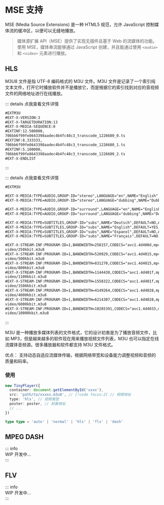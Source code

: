# MSE 支持

MSE (Media Source Extensions) 是一种 HTML5 规范，允许 JavaScript 控制媒体流的缓冲区，以便可以无缝地播放。

> 媒体源扩展 API（MSE）提供了实现无插件且基于 Web 的流媒体的功能。使用 MSE，媒体串流能够通过 JavaScript 创建，并且能通过使用 `<audio>` 和 `<video>` 元素进行播放。

## HLS

M3U8 文件是指 UTF-8 编码格式的 M3U 文件。M3U 文件是记录了一个索引纯文本文件，打开它时播放软件并不是播放它，而是根据它的索引找到对应的音视频文件的网络地址进行在线播放。

::: details 点我查看文件详情

```txt
#EXTM3U
#EXT-X-VERSION:3
#EXT-X-TARGETDURATION:13
#EXT-X-MEDIA-SEQUENCE:0
#EXTINF:12.500000,
706bb6f99fe8643398aadec4b4fc48c3_transcode_1226680_0.ts
#EXTINF:8.333333,
706bb6f99fe8643398aadec4b4fc48c3_transcode_1226680_1.ts
#EXTINF:5.100000,
706bb6f99fe8643398aadec4b4fc48c3_transcode_1226680_2.ts
#EXT-X-ENDLIST
```

:::

::: details 点我查看文件详情

```txt
#EXTM3U

#EXT-X-MEDIA:TYPE=AUDIO,GROUP-ID="stereo",LANGUAGE="en",NAME="English",DEFAULT=YES,AUTOSELECT=YES,URI="audio/stereo/en/128kbit.m3u8"
#EXT-X-MEDIA:TYPE=AUDIO,GROUP-ID="stereo",LANGUAGE="dubbing",NAME="Dubbing",DEFAULT=NO,AUTOSELECT=YES,URI="audio/stereo/none/128kbit.m3u8"

#EXT-X-MEDIA:TYPE=AUDIO,GROUP-ID="surround",LANGUAGE="en",NAME="English",DEFAULT=YES,AUTOSELECT=YES,URI="audio/surround/en/320kbit.m3u8"
#EXT-X-MEDIA:TYPE=AUDIO,GROUP-ID="surround",LANGUAGE="dubbing",NAME="Dubbing",DEFAULT=NO,AUTOSELECT=YES,URI="audio/stereo/none/128kbit.m3u8"

#EXT-X-MEDIA:TYPE=SUBTITLES,GROUP-ID="subs",NAME="Deutsch",DEFAULT=NO,AUTOSELECT=YES,FORCED=NO,LANGUAGE="de",URI="subtitles_de.m3u8"
#EXT-X-MEDIA:TYPE=SUBTITLES,GROUP-ID="subs",NAME="English",DEFAULT=YES,AUTOSELECT=YES,FORCED=NO,LANGUAGE="en",URI="subtitles_en.m3u8"
#EXT-X-MEDIA:TYPE=SUBTITLES,GROUP-ID="subs",NAME="Espanol",DEFAULT=NO,AUTOSELECT=YES,FORCED=NO,LANGUAGE="es",URI="subtitles_es.m3u8"
#EXT-X-MEDIA:TYPE=SUBTITLES,GROUP-ID="subs",NAME="Français",DEFAULT=NO,AUTOSELECT=YES,FORCED=NO,LANGUAGE="fr",URI="subtitles_fr.m3u8"

#EXT-X-STREAM-INF:PROGRAM-ID=1,BANDWIDTH=258157,CODECS="avc1.4d400d,mp4a.40.2",AUDIO="stereo",RESOLUTION=422x180,SUBTITLES="subs"
video/250kbit.m3u8
#EXT-X-STREAM-INF:PROGRAM-ID=1,BANDWIDTH=520929,CODECS="avc1.4d4015,mp4a.40.2",AUDIO="stereo",RESOLUTION=638x272,SUBTITLES="subs"
video/500kbit.m3u8
#EXT-X-STREAM-INF:PROGRAM-ID=1,BANDWIDTH=831270,CODECS="avc1.4d4015,mp4a.40.2",AUDIO="stereo",RESOLUTION=638x272,SUBTITLES="subs"
video/800kbit.m3u8
#EXT-X-STREAM-INF:PROGRAM-ID=1,BANDWIDTH=1144430,CODECS="avc1.4d401f,mp4a.40.2",AUDIO="surround",RESOLUTION=958x408,SUBTITLES="subs"
video/1100kbit.m3u8
#EXT-X-STREAM-INF:PROGRAM-ID=1,BANDWIDTH=1558322,CODECS="avc1.4d401f,mp4a.40.2",AUDIO="surround",RESOLUTION=1277x554,SUBTITLES="subs"
video/1500kbit.m3u8
#EXT-X-STREAM-INF:PROGRAM-ID=1,BANDWIDTH=4149264,CODECS="avc1.4d4028,mp4a.40.2",AUDIO="surround",RESOLUTION=1921x818,SUBTITLES="subs"
video/4000kbit.m3u8
#EXT-X-STREAM-INF:PROGRAM-ID=1,BANDWIDTH=6214307,CODECS="avc1.4d4028,mp4a.40.2",AUDIO="surround",RESOLUTION=1921x818,SUBTITLES="subs"
video/6000kbit.m3u8
#EXT-X-STREAM-INF:PROGRAM-ID=1,BANDWIDTH=10285391,CODECS="avc1.4d4033,mp4a.40.2",AUDIO="surround",RESOLUTION=4096x1744,SUBTITLES="subs"
video/10000kbit.m3u8
```

:::

M3U 是一种播放多媒体列表的文件格式，它的设计初衷是为了播放音频文件，比如 MP3，但是越来越多的软件现在用来播放视频文件列表，M3U 也可以指定在线流媒体音频源。很多播放器和软件都支持 M3U 文件格式。

优点： 支持动态自适应流媒体传输，根据网络带宽和设备能力调整视频和音频的质量和码率。

### 使用

```typescript
new TinyPlayer({
  container: document.getElementById('xxxx'),
  src: 'path/to/xxxxx.m3u8', // [!code focus:2] // 视频地址
  type: 'hls', // 视频类型
  poster: poster, // 封面地址
  // ...
})
```

```typescript {1}
type type = 'auto' | 'normal' | 'hls' | 'flv' | 'dash'
```

<!--
需要在 `DPlayer.min.js` 前面加载 [hls.js](https://github.com/video-dev/hls.js)。

<DPlayer :options="{
    video: {
        url: 'https://api.dogecloud.com/player/get.m3u8?vcode=5ac682e6f8231991&userId=17&ext=.m3u8',
        type: 'hls'
    }
}"></DPlayer>

```html
<div id="dplayer"></div>
<script src="hls.min.js"></script>
<script src="DPlayer.min.js"></script>
```

```js
const dp = new DPlayer({
  container: document.getElementById('dplayer'),
  video: {
    url: 'demo.m3u8',
    type: 'hls',
  },
  pluginOptions: {
    hls: {
      // hls config
    },
  },
})
console.log(dp.plugins.hls) // Hls 实例
```
-->

## MPEG DASH

::: info  
WIP 开发中...  
:::

<!--
需要在 `DPlayer.min.js` 前面加载 [shaka-player.compiled.js](https://github.com/google/shaka-player)。

```html
<div id="dplayer"></div>
<script src="shaka-player.compiled.js"></script>
<script src="DPlayer.min.js"></script>
```

```js
const dp = new DPlayer({
  container: document.getElementById('dplayer'),
  screenshot: true,
  video: {
    url: 'demo.mpd',
    type: 'shakaDash',
    customType: {
      shakaDash: function (video, player) {
        var src = video.src
        var playerShaka = new shaka.Player(video) // 将会修改 video.src
        playerShaka.load(src)
      },
    },
  },
})
``` -->

## FLV

::: info  
WIP 开发中...  
:::

<!-- 需要在 `DPlayer.min.js` 前面加载 [flv.js](https://github.com/Bilibili/flv.js)。

<DPlayer :options="{
    video: {
        url: 'https://api.dogecloud.com/player/get.flv?vcode=5ac682e6f8231991&userId=17&ext=.flv',
        type: 'flv'
    }
}"></DPlayer>

```html
<div id="dplayer"></div>
<script src="flv.min.js"></script>
<script src="DPlayer.min.js"></script>
```

```js
const dp = new DPlayer({
  container: document.getElementById('dplayer'),
  video: {
    url: 'demo.flv',
    type: 'flv',
  },
  pluginOptions: {
    flv: {
      // refer to https://github.com/bilibili/flv.js/blob/master/docs/api.md#flvjscreateplayer
      mediaDataSource: {
        // mediaDataSource config
      },
      config: {
        // config
      },
    },
  },
})
console.log(dp.plugins.flv) // flv 实例
```

```js
// 另一种方式，使用 customType
const dp = new DPlayer({
  container: document.getElementById('dplayer'),
  video: {
    url: 'demo.flv',
    type: 'customFlv',
    customType: {
      customFlv: function (video, player) {
        const flvPlayer = flvjs.createPlayer({
          type: 'flv',
          url: video.src,
        })
        flvPlayer.attachMediaElement(video)
        flvPlayer.load()
      },
    },
  },
})
``` -->
